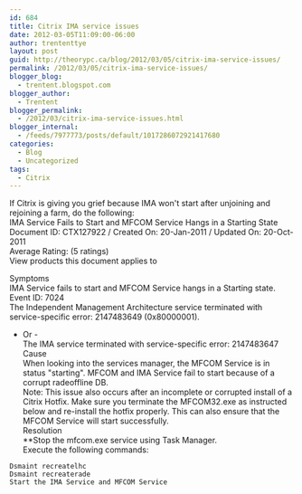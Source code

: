 ```yaml
---
id: 684
title: Citrix IMA service issues
date: 2012-03-05T11:09:00-06:00
author: trententtye
layout: post
guid: http://theorypc.ca/blog/2012/03/05/citrix-ima-service-issues/
permalink: /2012/03/05/citrix-ima-service-issues/
blogger_blog:
  - trentent.blogspot.com
blogger_author:
  - Trentent
blogger_permalink:
  - /2012/03/citrix-ima-service-issues.html
blogger_internal:
  - /feeds/7977773/posts/default/1017286072921417680
categories:
  - Blog
  - Uncategorized
tags:
  - Citrix
---
```

If Citrix is giving you grief because IMA won't start after unjoining and rejoining a farm, do the following:  
IMA Service Fails to Start and MFCOM Service Hangs in a Starting State  
Document ID: CTX127922 / Created On: 20-Jan-2011 / Updated On: 20-Oct-2011  
Average Rating: (5 ratings)  
View products this document applies to

Symptoms  
IMA Service fails to start and MFCOM Service hangs in a Starting state.  
Event ID: 7024  
The Independent Management Architecture service terminated with service-specific error: 2147483649 (0x80000001).  
- Or -  
The IMA service terminated with service-specific error: 2147483647  
Cause  
When looking into the services manager, the MFCOM Service is in status "starting". MFCOM and IMA Service fail to start because of a corrupt radeoffline DB.  
Note: This issue also occurs after an incomplete or corrupted install of a Citrix Hotfix. Make sure you terminate the MFCOM32.exe as instructed below and re-install the hotfix properly. This can also ensure that the MFCOM Service will start successfully.  
Resolution  
**Stop the mfcom.exe service using Task Manager.  
Execute the following commands:  

```shell
Dsmaint recreatelhc
Dsmaint recreaterade
Start the IMA Service and MFCOM Service
```


<!-- AddThis Advanced Settings generic via filter on the_content -->

<!-- AddThis Share Buttons generic via filter on the_content -->